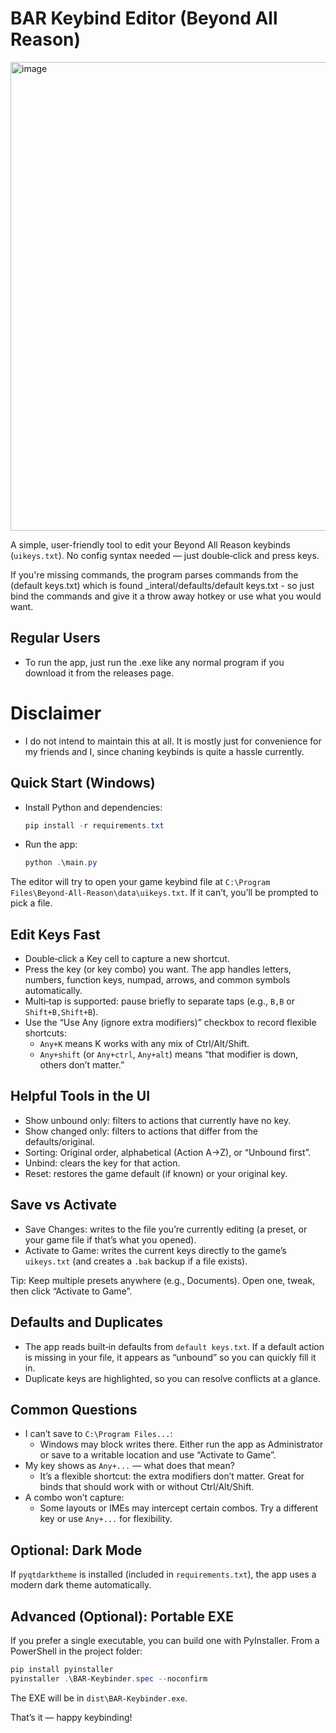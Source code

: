 # BAR Keybind Editor (Beyond All Reason)
<img width="1092" height="750" alt="image" src="https://github.com/user-attachments/assets/8399a092-0471-4dda-8cc2-056537785230" />

A simple, user-friendly tool to edit your Beyond All Reason keybinds (`uikeys.txt`). No config syntax needed — just double‑click and press keys.

If you're missing commands, the program parses commands from the (default keys.txt) which is found _interal/defaults/default keys.txt - so just bind the commands and give it a throw away hotkey or use what you would want.

## Regular Users
- To run the app, just run the .exe like any normal program if you download it from the releases page.

# Disclaimer
- I do not intend to maintain this at all. It is mostly just for convenience for my friends and I, since chaning keybinds is quite a hassle currently.

## Quick Start (Windows)
- Install Python and dependencies:
  ```powershell
  pip install -r requirements.txt
  ```
- Run the app:
  ```powershell
  python .\main.py
  ```

The editor will try to open your game keybind file at `C:\Program Files\Beyond-All-Reason\data\uikeys.txt`. If it can’t, you’ll be prompted to pick a file.

## Edit Keys Fast
- Double‑click a Key cell to capture a new shortcut.
- Press the key (or key combo) you want. The app handles letters, numbers, function keys, numpad, arrows, and common symbols automatically.
- Multi‑tap is supported: pause briefly to separate taps (e.g., `B,B` or `Shift+B,Shift+B`).
- Use the “Use Any (ignore extra modifiers)” checkbox to record flexible shortcuts:
  - `Any+K` means K works with any mix of Ctrl/Alt/Shift.
  - `Any+shift` (or `Any+ctrl`, `Any+alt`) means “that modifier is down, others don’t matter.”

## Helpful Tools in the UI
- Show unbound only: filters to actions that currently have no key.
- Show changed only: filters to actions that differ from the defaults/original.
- Sorting: Original order, alphabetical (Action A→Z), or “Unbound first”.
- Unbind: clears the key for that action.
- Reset: restores the game default (if known) or your original key.

## Save vs Activate
- Save Changes: writes to the file you’re currently editing (a preset, or your game file if that’s what you opened).
- Activate to Game: writes the current keys directly to the game’s `uikeys.txt` (and creates a `.bak` backup if a file exists).

Tip: Keep multiple presets anywhere (e.g., Documents). Open one, tweak, then click “Activate to Game”.

## Defaults and Duplicates
- The app reads built‑in defaults from `default keys.txt`. If a default action is missing in your file, it appears as “unbound” so you can quickly fill it in.
- Duplicate keys are highlighted, so you can resolve conflicts at a glance.

## Common Questions
- I can’t save to `C:\Program Files...`:
  - Windows may block writes there. Either run the app as Administrator or save to a writable location and use “Activate to Game”.
- My key shows as `Any+...` — what does that mean?
  - It’s a flexible shortcut: the extra modifiers don’t matter. Great for binds that should work with or without Ctrl/Alt/Shift.
- A combo won’t capture:
  - Some layouts or IMEs may intercept certain combos. Try a different key or use `Any+...` for flexibility.

## Optional: Dark Mode
If `pyqtdarktheme` is installed (included in `requirements.txt`), the app uses a modern dark theme automatically.

## Advanced (Optional): Portable EXE
If you prefer a single executable, you can build one with PyInstaller. From a PowerShell in the project folder:
```powershell
pip install pyinstaller
pyinstaller .\BAR-Keybinder.spec --noconfirm
```
The EXE will be in `dist\BAR-Keybinder.exe`.

That’s it — happy keybinding!
